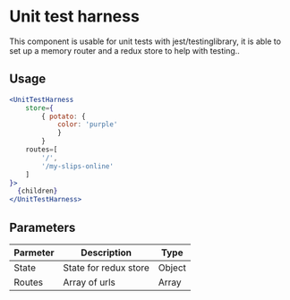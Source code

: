 # Unit test harness

This component is usable for unit tests with jest/testinglibrary, it is able to set up a memory router and a redux store to help with testing..

## Usage
``` jsx
<UnitTestHarness 
    store={
        { potato: {
            color: 'purple'
            }
        }
    routes=[
        '/',
        '/my-slips-online'
    ]
}>
  {children}
</UnitTestHarness>
```

## Parameters

| Parmeter    | Description           | Type        |
| ----------- | ----------------------| ----------- |
| State       | State for redux store | Object
| Routes      | Array of urls         | Array   |